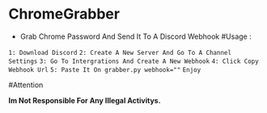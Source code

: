 # ChromeGrabber
- Grab Chrome Password And Send It To A Discord Webhook
#Usage : 

`1: Download Discord`
`2: Create A New Server And Go To A Channel Settings`
`3: Go To Intergrations And Create A New Webhook`
`4: Click Copy Webhook Url`
`5: Paste It On grabber.py webhook=""`
`Enjoy`

#Attention

**Im Not Responsible For Any Illegal Activitys.**
